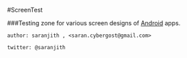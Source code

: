 #ScreenTest

###Testing zone for various screen designs of [Android](http://www.android.com) apps.
````	
author: saranjith , <saran.cybergost@gmail.com>

twitter: @saranjith

````